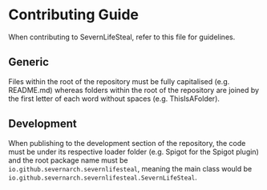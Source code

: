 # Contributing Guide
When contributing to SevernLifeSteal, refer to this file for guidelines.

## Generic
Files within the root of the repository must be fully capitalised (e.g. README.md) whereas folders within the root of the repository are joined by the first letter of each word without spaces (e.g. ThisIsAFolder).

## Development
When publishing to the development section of the repository, the code must be under its respective loader folder (e.g. Spigot for the Spigot plugin) and the root package name must be `io.github.severnarch.severnlifesteal`, meaning the main class would be `io.github.severnarch.severnlifesteal.SevernLifeSteal`.